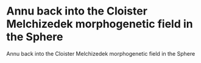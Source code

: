 # Annu back into the Cloister Melchizedek morphogenetic field in the Sphere

Annu back into the Cloister Melchizedek morphogenetic field in the Sphere
